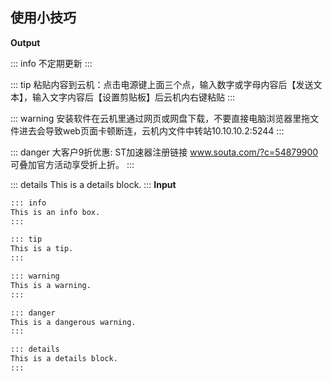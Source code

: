 
## 使用小技巧



**Output**

::: info
不定期更新
:::

::: tip
粘贴内容到云机：点击电源键上面三个点，输入数字或字母内容后【发送文本】，输入文字内容后【设置剪贴板】后云机内右键粘贴
:::

::: warning
安装软件在云机里通过网页或网盘下载，不要直接电脑浏览器里拖文件进去会导致web页面卡顿断连，云机内文件中转站10.10.10.2:5244
:::

::: danger
大客户9折优惠: ST加速器注册链接 www.souta.com/?c=54879900
可叠加官方活动享受折上折。
:::

::: details
This is a details block.
:::
**Input**

```md
::: info
This is an info box.
:::

::: tip
This is a tip.
:::

::: warning
This is a warning.
:::

::: danger
This is a dangerous warning.
:::

::: details
This is a details block.
:::
```
